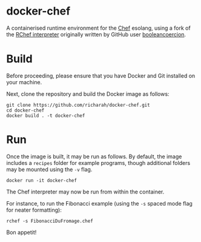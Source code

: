 # docker-chef

A containerised runtime environment for the [Chef](https://esolangs.org/wiki/Chef) esolang, using a fork of the [RChef interpreter](https://github.com/booleancoercion/rchef) originally written by GitHub user [booleancoercion](https://github.com/booleancoercion). 

# Build

Before proceeding, please ensure that you have Docker and Git installed on your machine.

Next, clone the repository and build the Docker image as follows:
```
git clone https://github.com/richarah/docker-chef.git
cd docker-chef
docker build . -t docker-chef
```

# Run
Once the image is built, it may be run as follows. By default, the image includes a `recipes` folder for example programs, though additional folders may be mounted using the `-v` flag.
```
docker run -it docker-chef
```
The Chef interpreter may now be run from within the container.

For instance, to run the Fibonacci example (using the `-s` spaced mode flag for neater formatting):

```
rchef -s FibonacciDuFromage.chef
```

Bon appetit!
